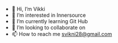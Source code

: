 - 👋 Hi, I’m Vikki
- 👀 I’m interested in Innersource
- 🌱 I’m currently learning Git Hub
- 💞️ I’m looking to collaborate on 
- 📫 How to reach me svikni28@gmail.com

<!---
svikni28/svikni28 is a ✨ special ✨ repository because its `README.md` (this file) appears on your GitHub profile.
You can click the Preview link to take a look at your changes.
--->
